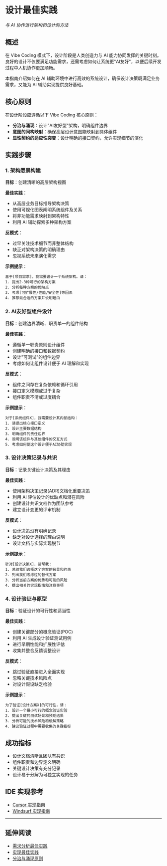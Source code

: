 # 设计最佳实践

*与 AI 协作进行架构和设计的方法*

## 概述

在 Vibe Coding 模式下，设计阶段是人类创造力与 AI 能力协同发挥的关键时刻。良好的设计不仅要满足功能需求，还需考虑如何让系统更"AI友好"，以便后续开发过程中人机协作更加顺畅。

本指南介绍如何在 AI 辅助环境中进行高效的系统设计，确保设计决策既满足业务需求，又能为 AI 辅助实现提供良好基础。

## 核心原则

在设计阶段应遵循以下 Vibe Coding 核心原则：

- **分治与涌现**：设计"AI友好型"架构，明确组件边界
- **意图的同构映射**：确保高层设计意图能映射到具体组件
- **显性契约的适应性突变**：设计明确的接口契约，允许实现细节的演化

## 实践步骤

### 1. 架构愿景构建

**目标**：创建清晰的高层架构视图

**最佳实践**：
- 从高层业务目标推导架构决策
- 使用可视化图表阐明系统组件及关系
- 将非功能需求映射到架构特性
- 利用 AI 辅助探索多种架构方案

**反模式**：
- 过早关注技术细节而非整体结构
- 缺乏对架构决策的明确理由
- 忽视系统未来演化需求

**示例提示**：
```
基于[项目需求]，我需要设计一个系统架构。请：
1. 提出2-3种可行的架构方案
2. 分析每种方案的优缺点
3. 考虑[可扩展性/性能/安全性]等因素
4. 推荐最合适的方案并说明理由
```

### 2. AI友好型组件设计

**目标**：创建边界清晰、职责单一的组件结构

**最佳实践**：
- 遵循单一职责原则设计组件
- 创建明确的接口和数据契约
- 设计"可测试"的组件边界
- 考虑如何让组件设计便于 AI 理解和实现

**反模式**：
- 组件之间存在复杂依赖和循环引用
- 接口定义模糊或过于复杂
- 组件职责不清或过度耦合

**示例提示**：
```
对于[系统组件X]，我需要设计其内部结构：
1. 请提出核心接口定义
2. 设计主要数据结构
3. 明确组件的责任边界
4. 说明该组件与其他组件的交互方式
5. 考虑如何使这个设计便于AI协助实现
```

### 3. 设计决策记录与共识

**目标**：记录关键设计决策及其理由

**最佳实践**：
- 使用架构决策记录(ADR)文档化重要决策
- 利用 AI 评估设计的优缺点和潜在风险
- 创建设计共识文档作为团队参考
- 建立设计变更的评审机制

**反模式**：
- 设计决策没有明确记录
- 缺乏对设计选择的理由说明
- 设计文档与实际实现脱节

**示例提示**：
```
针对[设计决策X]，请帮我：
1. 总结我们选择这个方案的背景和约束
2. 列出我们考虑过的替代方案
3. 分析当前方案的优势和可能的风险
4. 提出相关的实现指南和注意事项
```

### 4. 设计验证与原型

**目标**：验证设计的可行性和适当性

**最佳实践**：
- 创建关键部分的概念验证(POC)
- 利用 AI 生成设计验证测试用例
- 进行早期性能和扩展性评估
- 收集并整合反馈调整设计

**反模式**：
- 跳过验证直接进入全面实现
- 忽略关键技术风险点
- 对设计假设缺乏检验

**示例提示**：
```
为了验证[设计方案X]的可行性，请：
1. 设计一个最小可行的概念验证实验
2. 提出关键的测试场景和预期结果
3. 分析可能的技术风险和缓解策略
4. 建议验证过程中需要收集的关键指标
```

## 成功指标

- 设计文档清晰且团队有共识
- 组件职责和边界定义明确
- 关键设计决策有充分记录
- 设计易于分解为可独立实现的任务

## IDE 实现参考

- [Cursor 实现指南](../ai-ide/cursor/overview.md)
- [Windsurf 实现指南](../ai-ide/windsurf/overview.md)

---

## 延伸阅读

- [需求分析最佳实践](./requirements.md)
- [实现最佳实践](./implementation.md)
- [分治与涌现原则](../principles/golden-rules.md#4-分治与涌现-divide--conquer-for-emergence)
